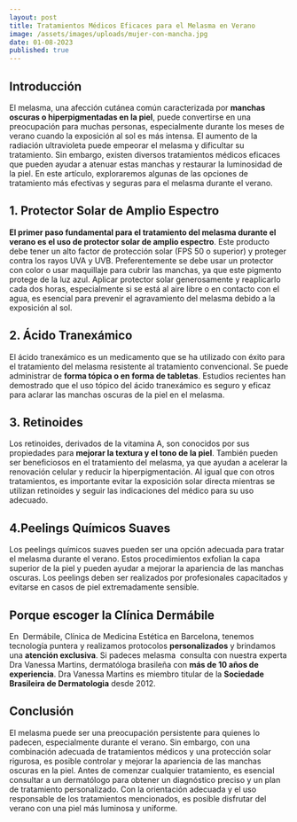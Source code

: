 ```yaml
---
layout: post
title: Tratamientos Médicos Eficaces para el Melasma en Verano
image: /assets/images/uploads/mujer-con-mancha.jpg
date: 01-08-2023
published: true
---
```

## Introducción

El melasma, una afección cutánea común caracterizada por **manchas oscuras o hiperpigmentadas en la piel**, puede convertirse en una preocupación para muchas personas, especialmente durante los meses de verano cuando la exposición al sol es más intensa. El aumento de la radiación ultravioleta puede empeorar el melasma y dificultar su tratamiento. Sin embargo, existen diversos tratamientos médicos eficaces que pueden ayudar a atenuar estas manchas y restaurar la luminosidad de la piel. En este artículo, exploraremos algunas de las opciones de tratamiento más efectivas y seguras para el melasma durante el verano.

## 1. Protector Solar de Amplio Espectro

**El primer paso fundamental para el tratamiento del melasma durante el verano es el uso de protector solar de amplio espectro**. Este producto debe tener un alto factor de protección solar (FPS 50 o superior) y proteger contra los rayos UVA y UVB. Preferentemente se debe usar un protector con color o usar maquillaje para cubrir las manchas, ya que este pigmento protege de la luz azul. Aplicar protector solar generosamente y reaplicarlo cada dos horas, especialmente si se está al aire libre o en contacto con el agua, es esencial para prevenir el agravamiento del melasma debido a la exposición al sol.

## 2. Ácido Tranexámico

El ácido tranexámico es un medicamento que se ha utilizado con éxito para el tratamiento del melasma resistente al tratamiento convencional. Se puede administrar de **forma tópica o en forma de tabletas**. Estudios recientes han demostrado que el uso tópico del ácido tranexámico es seguro y eficaz para aclarar las manchas oscuras de la piel en el melasma. 

## 3. Retinoides

Los retinoides, derivados de la vitamina A, son conocidos por sus propiedades para **mejorar la textura y el tono de la piel**. También pueden ser beneficiosos en el tratamiento del melasma, ya que ayudan a acelerar la renovación celular y reducir la hiperpigmentación. Al igual que con otros tratamientos, es importante evitar la exposición solar directa mientras se utilizan retinoides y seguir las indicaciones del médico para su uso adecuado.

## 4.Peelings Químicos Suaves

Los peelings químicos suaves pueden ser una opción adecuada para tratar el melasma durante el verano. Estos procedimientos exfolian la capa superior de la piel y pueden ayudar a mejorar la apariencia de las manchas oscuras. Los peelings deben ser realizados por profesionales capacitados y evitarse en casos de piel extremadamente sensible.

## Porque escoger la Clínica Dermábile

En  Dermábile, Clínica de Medicina Estética en Barcelona, tenemos tecnología puntera y realizamos protocolos **personalizados**  y brindamos una **atención exclusiva**. Si padeces melasma  consulta con nuestra experta Dra Vanessa Martins, dermatóloga brasileña con **más de 10 años de experiencia**. Dra Vanessa Martins es miembro titular de la **Sociedade Brasileira de Dermatologia** desde 2012. 

## Conclusión

El melasma puede ser una preocupación persistente para quienes lo padecen, especialmente durante el verano. Sin embargo, con una combinación adecuada de tratamientos médicos y una protección solar rigurosa, es posible controlar y mejorar la apariencia de las manchas oscuras en la piel. Antes de comenzar cualquier tratamiento, es esencial consultar a un dermatólogo para obtener un diagnóstico preciso y un plan de tratamiento personalizado. Con la orientación adecuada y el uso responsable de los tratamientos mencionados, es posible disfrutar del verano con una piel más luminosa y uniforme.